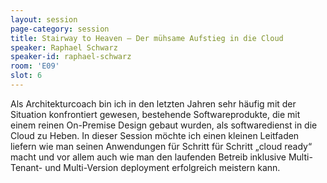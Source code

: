 ```yaml
---
layout: session
page-category: session
title: Stairway to Heaven – Der mühsame Aufstieg in die Cloud
speaker: Raphael Schwarz
speaker-id: raphael-schwarz
room: 'E09'
slot: 6
---
```


Als Architekturcoach bin ich in den letzten Jahren sehr häufig mit der Situation konfrontiert gewesen, bestehende Softwareprodukte, die mit einem reinen On-Premise Design gebaut wurden, als softwaredienst in die Cloud zu Heben. In dieser Session möchte ich einen kleinen Leitfaden liefern wie man seinen Anwendungen für Schritt für Schritt „cloud ready“ macht und vor allem auch wie man den laufenden Betreib inklusive Multi-Tenant- und Multi-Version deployment erfolgreich meistern kann.